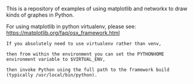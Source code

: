 This is a repository of examples of using matplotlib and networkx to draw kinds of graphes in Python.

For using matplotlib in python virtualenv, please see: 
https://matplotlib.org/faq/osx_framework.html

`If you absolutely need to use virtualenv rather than venv, `

`then from within the environment you can set the PYTHONHOME environment variable to $VIRTUAL_ENV,`

`then invoke Python using the full path to the framework build (typically /usr/local/bin/python).`
